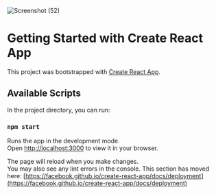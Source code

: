 

![Screenshot (52)](https://github.com/vikasthakurr/Ojas-assignment/assets/57730639/ac6e45b8-ce4d-4730-b3b9-00878943cec9)


# Getting Started with Create React App

This project was bootstrapped with [Create React App](https://github.com/facebook/create-react-app).

## Available Scripts

In the project directory, you can run:

### `npm start`

Runs the app in the development mode.\
Open [http://localhost:3000](http://localhost:3000) to view it in your browser.

The page will reload when you make changes.\
You may also see any lint errors in the console.
This section has moved here: [https://facebook.github.io/create-react-app/docs/deployment](https://facebook.github.io/create-react-app/docs/deployment)
